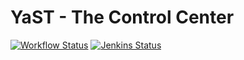 # YaST - The Control Center #

[![Workflow Status](https://github.com/yast/yast-control-center/workflows/CI/badge.svg?branch=master)](
https://github.com/yast/yast-control-center/actions?query=branch%3Amaster)
[![Jenkins Status](https://ci.opensuse.org/buildStatus/icon?job=yast-yast-control-center-master)](
https://ci.opensuse.org/view/Yast/job/yast-yast-control-center-master/)
